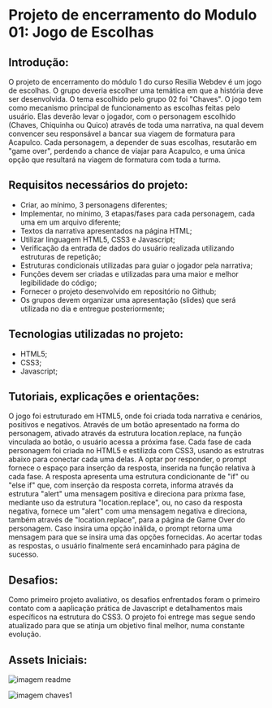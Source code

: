 # Projeto de encerramento do Modulo 01: Jogo de Escolhas

## Introdução: 
 O projeto de encerramento do módulo 1 do curso Resilia Webdev é um jogo de escolhas. O grupo deveria escolher uma temática em que a história deve ser desenvolvida. O tema escolhido pelo grupo 02 foi "Chaves". O jogo tem como mecanismo principal de funcionamento as escolhas feitas pelo usuário. Elas deverão levar o jogador, com o personagem escolhido (Chaves, Chiquinha ou Quico) através de toda uma narrativa, na qual devem convencer seu responsável a bancar sua viagem de formatura para Acapulco. Cada personagem, a depender de suas escolhas, resutarão em "game over", perdendo a chance de viajar para Acapulco, e uma única opção que resultará na viagem de formatura com toda a turma.

## Requisitos necessários do projeto:
- Criar, ao mínimo, 3 personagens diferentes;<br>
- Implementar, no mínimo, 3 etapas/fases para cada personagem, cada uma em um arquivo diferente;<br>
- Textos da narrativa apresentados na página HTML;<br>
- Utilizar linguagem HTML5, CSS3 e Javascript;
- Verificação da entrada de dados do usuário realizada utilizando estruturas de repetição;<br>
- Estruturas condicionais utilizadas para guiar o jogador pela narrativa;<br>
- Funções devem ser criadas e utilizadas para uma maior e melhor legibilidade do código;<br>
- Fornecer o projeto desenvolvido em repositório no Github;<br>
- Os grupos devem organizar uma apresentação (slides) que será utilizada no dia e entregue posteriormente;

## Tecnologias utilizadas no projeto:
- HTML5;<br>
- CSS3;<br>
- Javascript;

## Tutoriais, explicações e orientações:
O jogo foi estruturado em HTML5, onde foi criada toda narrativa e cenários, positivos e negativos. Através de um botão apresentado na forma do personagem, ativado através da estrutura location.replace, na função vinculada ao botão, o usuário acessa a próxima fase.
Cada fase de cada personagem foi criada no HTML5 e estilizda com CSS3, usando as estrutras abaixo para conectar cada uma delas.
A optar por responder, o prompt fornece o espaço para inserção da resposta, inserida na função relativa à cada fase. A resposta apresenta uma estrutura condicionante de "if" ou "else if" que, com inserção da resposta correta, informa através da estrutura "alert" uma mensagem positiva e direciona para príxma fase, mediante uso da estrutura "location.replace", ou, no caso da resposta negativa, fornece um "alert" com uma mensagem negativa e direciona, também através de "location.replace", para a página de Game Over do personagem. Caso insira uma opção inálida, o prompt retorna uma mensagem  para que se insira uma das opções fornecidas. Ao acertar todas as respostas, o usuário finalmente será encaminhado para página de sucesso.

## Desafios:
Como primeiro projeto avaliativo, os desafios enfrentados foram o primeiro contato com a aaplicação prática de Javascript e detalhamentos mais específicos na estrutura do CSS3.
O projeto foi entrege mas segue sendo atualizado para que se atinja um objetivo final melhor, numa constante evolução.

## Assets Iniciais:
![imagem readme](https://user-images.githubusercontent.com/95878600/149215546-0e987db9-661d-49a2-b707-17a20a597e5c.png)

![imagem chaves1](https://user-images.githubusercontent.com/95878600/149219597-1336a56f-17b6-4942-9e14-e455489d8d3a.png)




 
